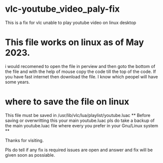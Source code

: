 # vlc-youtube_video_paly-fix
This is a fix for vlc unable to play youtube video on linux desktop


# This file works on linux as of May 2023.

i would recomened to open the file in perview and then goto the bottom of the file and with the help of mouse copy the code till the top of the code. If you have fast internet then download the file. I know which peopel will have some years.

# where to save the file on linux

This file must be saved in /usr/lib/vlc/lua/playlist/youtube.luac 
** Before saving or overwritting this your main youtube.luac pls do take a backup of the main youtube.luac file where every you prefer in your Gnu/Linux system **

Thanks for visiting. 

Pls do tell if any fix is required issues are open and answer and fix will be given soon as possiable. 
